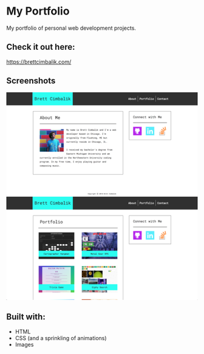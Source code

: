 # My Portfolio
My portfolio of personal web development projects.

## Check it out here:

https://brettcimbalik.com/

## Screenshots

![Home Page](https://github.com/bcimbali/Responsive-Portfolio/blob/master/assets/images/Index_Screenshot.png?raw=true)
![Portfolio Page](https://github.com/bcimbali/Responsive-Portfolio/blob/master/assets/images/Portfolio_Screenshot.png?raw=true)

## Built with:

- HTML
- CSS (and a sprinkling of animations)
- Images